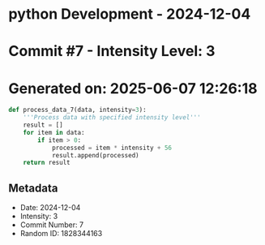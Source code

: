 ﻿# python Development - 2024-12-04
# Commit #7 - Intensity Level: 3
# Generated on: 2025-06-07 12:26:18
```python
def process_data_7(data, intensity=3):
    '''Process data with specified intensity level'''
    result = []
    for item in data:
        if item > 0:
            processed = item * intensity + 56
            result.append(processed)
    return result
```
## Metadata
- Date: 2024-12-04
- Intensity: 3
- Commit Number: 7
- Random ID: 1828344163
